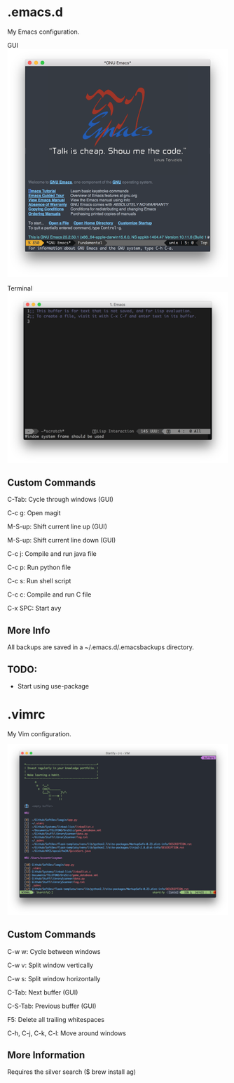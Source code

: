 # .emacs.d
My Emacs configuration.

GUI
<img src="https://github.com/eccentricayman/.emacs.d/blob/master/Screenshots/emacs.png"></img>

Terminal
<img src="https://github.com/eccentricayman/.emacs.d/blob/master/Screenshots/emacs-term.png"></img>

## Custom Commands

C-Tab: Cycle through windows (GUI)

C-c g: Open magit

M-S-up: Shift current line up (GUI)

M-S-up: Shift current line down (GUI)

C-c j: Compile and run java file

C-c p: Run python file

C-c s: Run shell script

C-c c: Compile and run C file

C-x SPC: Start avy

## More Info
All backups are saved in a ~/.emacs.d/.emacsbackups directory.

## TODO:
 - Start using use-package

# .vimrc
My Vim configuration.

<img src="https://github.com/eccentricayman/.emacs.d/blob/master/Screenshots/vim.png">

## Custom Commands
C-w w: Cycle between windows

C-w v: Split window vertically

C-w s: Split window horizontally

C-Tab: Next buffer (GUI)

C-S-Tab: Previous buffer (GUI)

F5: Delete all trailing whitespaces

C-h, C-j, C-k, C-l: Move around windows

## More Information
Requires the silver search ($ brew install ag)
